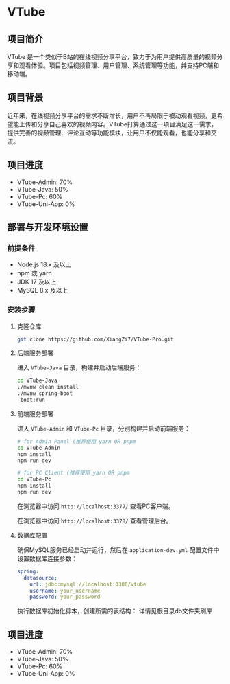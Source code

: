 # VTube

## 项目简介

VTube 是一个类似于B站的在线视频分享平台，致力于为用户提供高质量的视频分享和观看体验。项目包括视频管理、用户管理、系统管理等功能，并支持PC端和移动端。

## 项目背景

近年来，在线视频分享平台的需求不断增长，用户不再局限于被动观看视频，更希望能上传和分享自己喜欢的视频内容。VTube打算通过这一项目满足这一需求，提供完善的视频管理、评论互动等功能模块，让用户不仅能观看，也能分享和交流。

## 项目进度

- VTube-Admin: 70%
- VTube-Java: 50%
- VTube-Pc: 60%
- VTube-Uni-App: 0%

## 部署与开发环境设置

### 前提条件

- Node.js 18.x 及以上
- npm 或 yarn
- JDK 17 及以上
- MySQL 8.x 及以上

### 安装步骤

1. 克隆仓库
    ```bash
    git clone https://github.com/XiangZi7/VTube-Pro.git
    ```

2. 后端服务部署

   进入 `VTube-Java` 目录，构建并启动后端服务：
    ```bash
    cd VTube-Java
    ./mvnw clean install
    ./mvnw spring-boot
   -boot:run
    ```

3. 前端服务部署

   进入 `VTube-Admin` 和 `VTube-Pc` 目录，分别构建并启动前端服务：
    ```bash
    # for Admin Panel (推荐使用 yarn OR pnpm
    cd VTube-Admin
    npm install
    npm run dev

    # for PC Client (推荐使用 yarn OR pnpm
    cd VTube-Pc
    npm install
    npm run dev
    ```

   在浏览器中访问 `http://localhost:3377/` 查看PC客户端。

   在浏览器中访问 `http://localhost:3378/` 查看管理后台。

4. 数据库配置

   确保MySQL服务已经启动并运行，然后在 `application-dev.yml` 配置文件中设置数据库连接参数：
    ```yaml
    spring:
      datasource:
        url: jdbc:mysql://localhost:3306/vtube
        username: your_username
        password: your_password
    ```

   执行数据库初始化脚本，创建所需的表结构：
   详情见根目录db文件夹刷库
    
## 项目进度

- VTube-Admin: 70%
- VTube-Java: 50%
- VTube-Pc: 60%
- VTube-Uni-App: 0%
